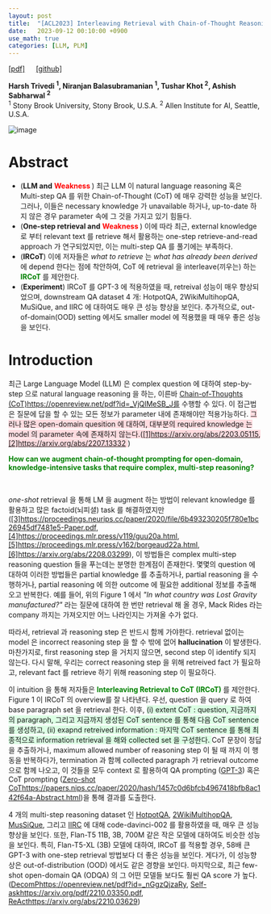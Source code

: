 ```yaml
---
layout: post
title:  "[ACL2023] Interleaving Retrieval with Chain-of-Thought Reasoning for Knowledge-Intensive Multi-Step Questions"
date:   2023-09-12 00:10:00 +0900
use_math: true
categories: [LLM, PLM]
---
```

[[pdf]](https://aclanthology.org/2023.acl-long.360.pdf) &emsp;
[[github]](https://github.com/Zeng-WH/FutureTOD)

**Harsh Trivedi <sup>1</sup>, Niranjan Balasubramanian <sup>1</sup>, Tushar Khot <sup>2</sup>, Ashish Sabharwal <sup>2</sup>**
<br><sup>1</sup> Stony Brook University, Stony Brook, U.S.A. <sup>2</sup> Allen Institute for AI, Seattle, U.S.A.  &emsp;

![image](https://github.com/yong1-kim/yong1-kim.github.io/assets/42200027/f0c75ad4-b481-4551-aa5b-33cb66c50b2c)

# Abstract
- (**LLM and** <span style='color:red;font-weight:bold'> Weakness </span>) 최근 LLM 이 natural language reasoning 혹은 Multi-step QA 를 위한 Chain-of-Thought (CoT) 에 매우 강력한 성능을 보인다. 그러나, 이들은 necessary knowledge 가 unavailable 하거나, up-to-date 하지 않은 경우 parameter 속에 그 것을 가지고 있기 힘들다.
- (**One-step retrieval and** <span style='color:red;font-weight:bold'> Weakness </span>) 이에 따라 최근, external knowledge 로 부터 relevant text 를 retrieve 해서 활용하는 one-step retrieve-and-read approach 가 연구되었지만, 이는 multi-step QA 를 풀기에는 부족하다. 
- (**IRCoT**) 이에 저자들은 *what to retrieve* 는 *what has already been derived* 에 depend 한다는 점에 착안하여, CoT 에 retrieval 을 interleave(끼우는) 하는  <span style='color:green;font-weight:bold'> IRCoT </span> 를 제안한다. 
- (**Experiment**) IRCoT 를 GPT-3 에 적용하였을 때, retreival 성능이 매우 향상되었으며, downstream QA dataset 4 개: HotpotQA, 2WikiMultihopQA, MuSiQue, and IIRC 에 대하여도 매우 큰 성능 향상을 보인다. 추가적으로, out-of-domain(OOD) setting 에서도 smaller model 에 적용했을 때 매우 좋은 성능을 보인다.
   
# Introduction
최근 Large Language Model (LLM) 은 complex question 에 대하여 step-by-step 으로 natural language reasoning 을 하는, 이른바 [Chain-of-Thoughts (CoT)](https://openreview.net/pdf?id=_VjQlMeSB_J)https://openreview.net/pdf?id=_VjQlMeSB_J를 수행할 수 있다.
이 접근법은 질문에 답을 할 수 있는 모든 정보가 parameter 내에 존재해야만 적용가능하다.
<span style='background-color: #ffdce0'> 그러나 많은 open-domain quesition 에 대하여, 대부분의 required knowledge 는 model 의 parameter 속에 존재하지 않는다.([[1]](https://arxiv.org/abs/2203.05115)https://arxiv.org/abs/2203.05115, [[2]](https://arxiv.org/abs/2207.13332)https://arxiv.org/abs/2207.13332 </span>)
<br>

<span style='color:green;font-weight:bold'> How can we augment chain-of-thought prompting for open-domain, knowledge-intensive tasks that require complex, multi-step reasoning? </span>

<br> 

*one-shot* retrieval 을 통해 LM 을 augment 하는 방법이 relevant knowledge 를 활용하고 많은 factoid(뇌피셜) task 를 해결하였지만 ([[3]](https://proceedings.neurips.cc/paper/2020/file/6b493230205f780e1bc26945df7481e5-Paper.pdf)https://proceedings.neurips.cc/paper/2020/file/6b493230205f780e1bc26945df7481e5-Paper.pdf, [[4]](https://proceedings.mlr.press/v119/guu20a.html)https://proceedings.mlr.press/v119/guu20a.html, [[5]](https://proceedings.mlr.press/v162/borgeaud22a.html)https://proceedings.mlr.press/v162/borgeaud22a.html, [[6]](https://arxiv.org/abs/2208.03299)https://arxiv.org/abs/2208.03299), 이 방법들은 complex multi-step reasoning question 들을 푸는데는 분명한 한계점이 존재한다.
몇몇의 question 에 대하여 이러한 방법들은 partial knowledge 를 추출하거나, partial reasoning 을 수행하거나, partial reasoning 에 의한 outcome 에 필요한 additional 정보를 추출해오고 반복한다.
예를 들어, 위의 Figure 1 에서 *"In what country was Lost Gravity manufactured?"* 라는 질문에 대하여 한 번만 retrieval 해 올 경우, Mack Rides 라는 company 까지는 가져오지만 어느 나라인지는 가져올 수가 없다.

따라서, retrieval 과 reasoning step 은 반드시 함께 가야한다.
retrieval 없이는 model 은 incorrect reasoning step 을 할 수 밖에 없어 **hallucination** 이 발생한다.
마찬가지로, first reasoning step 을 거치지 않으면, second step 이 identify 되지 않는다.
다시 말해, 우리는 correct reasoning step 을 위해 retreived fact 가 필요하고, relevant fact 를 retrieve 하기 위해 reasoning step 이 필요하다.

이 intuition 을 통해 저자들은 <span style='color:green;font-weight:bold'> Interleaving Retrieval to CoT (IRCoT) </span> 를 제안한다. Figure 1 이 IRCoT 의 overview를 잘 나타낸다. 우선, question 을 query 로 하여 base paragraph set 을 retrieval 한다. 이후, <span style='background-color: #dcffe4'> (i) extent CoT : question, 지금까지의 paragraph, 그리고 지금까지 생성된 CoT sentence 를 통해 다음 CoT sentence 를 생성하고, (ii) exapnd retreived information : 마지막 CoT sentence 를 통해 최종적으로 information retrieval 을 해와 collected set 을 구성한다. </span> CoT 문장이 정답을 추출하거나, maximum allowed number of reasoning step 이 될 때 까지 이 행동을 반복하다가, termination 과 함께 collected paragraph 가 retrieval outcome 으로 함께 나오고, 이 것들을 모두 context 로 활용하여 QA prompting ([GPT-3](https://openreview.net/forum?id=_VjQlMeSB_J)) 혹은 CoT prompting ([Zero-shot CoT](https://papers.nips.cc/paper/2020/hash/1457c0d6bfcb4967418bfb8ac142f64a-Abstract.html)https://papers.nips.cc/paper/2020/hash/1457c0d6bfcb4967418bfb8ac142f64a-Abstract.html)을 통해 결과를 도출한다.

4 개의 multi-step reasoning dataset 인 [HotpotQA](https://aclanthology.org/D18-1259/), [2WikiMultihopQA](https://aclanthology.org/2020.coling-main.580/), [MusSiQue](https://aclanthology.org/2022.tacl-1.31/),  그리고 [IIRC](https://aclanthology.org/2020.emnlp-main.86/) 에 대해 code-davinci-002 를 활용하였을 때, 매우 큰 성능향상을 보인다.
또한, Flan-T5 11B, 3B, 700M 같은 작은 모델에 대하여도 비슷한 성능을 보인다.
특히, Flan-T5-XL (3B) 모델에 대하여, IRCoT 를 적용할 경우, 58배 큰 GPT-3 with one-step retrieval 방법보다 더 좋은 성능을 보인다.
게다가, 이 성능향상은 out-of-distribution (OOD) 에서도 같은 경향을 보인다. 
마지막으로, 최근 few-shot open-domain QA (ODQA) 의 그 어떤 모델들 보다도 훨씬 QA score 가 높다. ([DecomP](https://openreview.net/pdf?id=_nGgzQjzaRy)https://openreview.net/pdf?id=_nGgzQjzaRy, [Self-ask](https://arxiv.org/pdf/2210.03350.pdf)https://arxiv.org/pdf/2210.03350.pdf, [ReAct](https://arxiv.org/abs/2210.03629)https://arxiv.org/abs/2210.03629)
